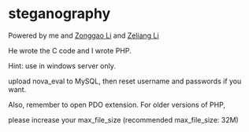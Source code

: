 # steganography

Powered by me and [Zonggao Li](https://github.com/li20034) and [Zeliang Li](https://github.com/LZLawro)

He wrote the C code and I wrote PHP.

Hint: use in windows server only. 

upload nova_eval to MySQL, then reset username and passwords if you want.

Also, remember to open PDO extension. For older versions of PHP, 

please increase your max_file_size (recommended max_file_size: 32M)
